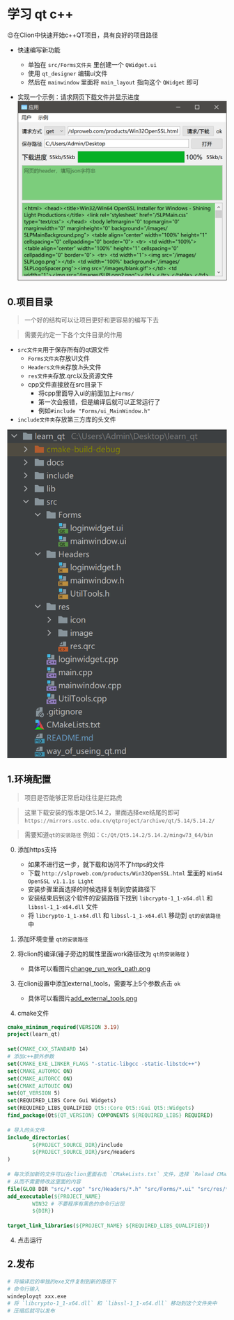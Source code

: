 # 学习 qt c++

😉在Clion中快速开始c++QT项目，具有良好的项目路径

- 快速编写新功能
    - 单独在 `src/Forms文件夹` 里创建一个 `QWidget.ui`
    - 使用 `qt_designer` 编辑ui文件
    - 然后在 `mainwindow` 里面将 `main_layout` 指向这个 `QWidget` 即可

- 实现一个示例：请求网页下载文件并显示进度
  ![请求网页下载显示进度功能](./docs/first_app.png)

## 0.项目目录

> 一个好的结构可以让项目更好和更容易的编写下去

> 需要先约定一下各个文件目录的作用

- `src文件夹`用于保存所有的qt源文件
    - `Forms文件夹`存放UI文件
    - `Headers文件夹`存放.h头文件
    - `res文件夹`存放.qrc以及资源文件
    - cpp文件直接放在src目录下
        - 将cpp里面导入ui的前面加上`Forms/`
        - 第一次会报错，但是编译后就可以正常运行了
        - 例如`#include "Forms/ui_MainWindow.h"`
- `include文件夹`存放第三方库的头文件

![项目目录](./docs/project_directory.png)

## 1.环境配置

> 项目是否能够正常启动往往是拦路虎

> 这里下载安装的版本是Qt5.14.2，里面选择exe结尾的即可
> `https://mirrors.ustc.edu.cn/qtproject/archive/qt/5.14/5.14.2/`

> 需要知道`qt的安装路径`
> 例如：`C:/Qt/Qt5.14.2/5.14.2/mingw73_64/bin`

0. 添加https支持
    - 如果不进行这一步，就下载和访问不了https的文件
    - 下载 `http://slproweb.com/products/Win32OpenSSL.html` 里面的 `Win64 OpenSSL v1.1.1s Light`
    - 安装步骤里面选择的时候选择复制到安装路径下
    - 安装结束后到这个软件的安装路径下找到 `libcrypto-1_1-x64.dll` 和 `libssl-1_1-x64.dll` 文件
    - 将 `libcrypto-1_1-x64.dll` 和 `libssl-1_1-x64.dll` 移动到 `qt的安装路径` 中
0. 添加环境变量 `qt的安装路径`
1. 将clion的编译(锤子旁边的属性里面work路径改为 `qt的安装路径` )
    - 具体可以看图片[change_run_work_path.png](./docs/change_run_work_path.png)
2. 在clion设置中添加external_tools，需要写上5个参数点击 `ok`
    - 具体可以看图片[add_external_tools.png](./docs/add_external_tools.png)

3. cmake文件

```cmake
cmake_minimum_required(VERSION 3.19)
project(learn_qt)

set(CMAKE_CXX_STANDARD 14)
# 添加c++额外参数
set(CMAKE_EXE_LINKER_FLAGS "-static-libgcc -static-libstdc++")
set(CMAKE_AUTOMOC ON)
set(CMAKE_AUTORCC ON)
set(CMAKE_AUTOUIC ON)
set(QT_VERSION 5)
set(REQUIRED_LIBS Core Gui Widgets)
set(REQUIRED_LIBS_QUALIFIED Qt5::Core Qt5::Gui Qt5::Widgets)
find_package(Qt${QT_VERSION} COMPONENTS ${REQUIRED_LIBS} REQUIRED)

# 导入的头文件
include_directories(
        ${PROJECT_SOURCE_DIR}/include
        ${PROJECT_SOURCE_DIR}/src/Headers
)

# 每次添加新的文件可以在clion里面右击 `CMakeLists.txt` 文件，选择 `Reload CMake Project`
# 从而不需要修改这里面的内容
file(GLOB DIR "src/*.cpp" "src/Headers/*.h" "src/Forms/*.ui" "src/res/*.qrc")
add_executable(${PROJECT_NAME}
        WIN32 # 不要程序有黑色的命令行出现
        ${DIR})

target_link_libraries(${PROJECT_NAME} ${REQUIRED_LIBS_QUALIFIED})
```

4. 点击运行

## 2.发布

```bash
# 将编译后的单独的exe文件复制到新的路径下
# 命令行输入
windeployqt xxx.exe
# 将 `libcrypto-1_1-x64.dll` 和 `libssl-1_1-x64.dll` 移动到这个文件夹中
# 压缩后就可以发布
```